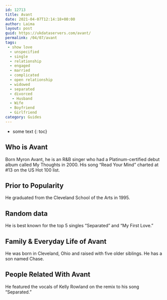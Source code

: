 ```yaml
---
id: 12713
title: Avant
date: 2021-04-07T12:14:18+00:00
author: Laima
layout: post
guid: https://ukdataservers.com/avant/
permalink: /04/07/avant
tags:
 - show love
  - unspecified
  - single
  - relationship
  - engaged
  - married
  - complicated
  - open relationship
  - widowed
  - separated
  - divorced
   - Husband
  - Wife
  - Boyfriend
  - Girlfriend
category: Guides
---
```


* some text
{: toc}


## Who is Avant
                  
                  
                  
Born Myron Avant, he is an R&B singer who had a Platinum-certified debut album called My Thoughts in 2000. His song &#8220;Read Your Mind&#8221; charted at #13 on the US Hot 100 list.
                  
              
            
              
            
                
                
                
## Prior to Popularity
                  
                  
                  
He graduated from the Cleveland School of the Arts in 1995.
                  
              
            
              
            
                
                
                
## Random data
                  
                  
                  
He is best known for the top 5 singles &#8220;Separated&#8221; and &#8220;My First Love.&#8221;
                  
              
            
              
            
                
                
                
## Family & Everyday Life of Avant
                  
                  
                  
He was born in Cleveland, Ohio and raised with five older siblings. He has a son named Chase. 
                  
              
            
              
            
                
                
                
## People Related With Avant
                  
                  
                  
He featured the vocals of Kelly Rowland on the remix to his song &#8220;Separated.&#8221;
                  
              
            
              
            
                
              
            
              
              
            
            
              
            
          
          
          